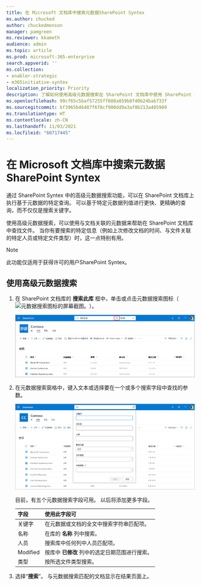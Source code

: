 ```yaml
---
title: 在 Microsoft 文档库中搜索元数据SharePoint Syntex
ms.author: chucked
author: chuckedmonson
manager: pamgreen
ms.reviewer: kkameth
audience: admin
ms.topic: article
ms.prod: microsoft-365-enterprise
search.appverid: ''
ms.collection:
- enabler-strategic
- m365initiative-syntex
localization_priority: Priority
description: 了解如何使用高级元数据搜索在 SharePoint 文档库中使用 SharePoint Syntex 查找项目。
ms.openlocfilehash: 99cf65c5baf57255ff880a859b8fd0b24bab733f
ms.sourcegitcommit: bf3965b46487f6f8cf900dd9a3af8b213a405989
ms.translationtype: HT
ms.contentlocale: zh-CN
ms.lasthandoff: 11/03/2021
ms.locfileid: "60717445"
---
```

# <a name="search-for-metadata-in-document-libraries-in-microsoft-sharepoint-syntex"></a>在 Microsoft 文档库中搜索元数据SharePoint Syntex

通过 SharePoint Syntex 中的高级元数据搜索功能，可以在 SharePoint 文档库上执行基于元数据的特定查询。 可以基于特定元数据列值进行更快、更精确的查询，而不仅仅是搜索关键字。

使用高级元数据搜索，可以使用与文档关联的元数据来帮助在 SharePoint 文档库中查找文件。 当你有要搜索的特定信息（例如上次修改文档的时间、与文件关联的特定人员或特定文件类型）时，这一点特别有用。

> [!NOTE]
> 此功能仅适用于获得许可的用户SharePoint Syntex。 

## <a name="to-use-advanced-metadata-search"></a>使用高级元数据搜索

1. 在 SharePoint 文档库的 **搜索此库** 框中，单击或点击元数据搜索图标（![元数据搜索图标的屏幕截图。](../media/content-understanding/metadata-search-icon.png)）。

    ![文档库页面的屏幕截图，其中显示了搜索框，突出显示了元数据搜索图标。](../media/content-understanding/metadata-search-box.png)

2. 在元数据搜索窗格中，键入文本或选择要在一个或多个搜索字段中查找的参数。

    ![显示元数据搜索窗格的文档库页面的屏幕截图。](../media/content-understanding/metadata-search-pane.png)

   目前，有五个元数据搜索字段可用。 以后将添加更多字段。

   |字段    |使用此字段可  |
   |---------|---------|
   |关键字 |在元数据或文档的全文中搜索字符串匹配项。 |
   |名称     |在库的 **名称** 列中搜索。          |
   |人员   |搜索库中任何列中人员匹配项。   |
   |Modified |按库中 **已修改** 列中的选定日期范围进行搜索。         |
   |类型     |按所选文件类型搜索。        |

3. 选择“**搜索**”。 与元数据搜索匹配的文档显示在结果页面上。 
